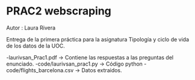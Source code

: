 # PRAC2 webscraping

Autor : Laura Rivera

Entrega de la primera práctica para la asignatura Tipología y ciclo de vida de los datos de la UOC.

-laurivsan_Prac1.pdf -> Contiene las respuestas a las preguntas del enunciado.
-code/laurivsan_prac1.py -> Código python 
-code/flights_barcelona.csv -> Datos extraidos.
